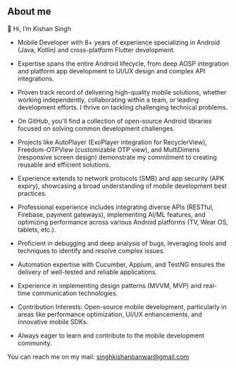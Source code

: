 ## About me

👋 Hi, I’m Kishan Singh

* Mobile Developer with 8+ years of experience specializing in Android (Java, Kotlin) and cross-platform Flutter development.
* Expertise spans the entire Android lifecycle, from deep AOSP integration and platform app development to UI/UX design and complex API integrations.
* Proven track record of delivering high-quality mobile solutions, whether working independently, collaborating within a team, or leading development efforts.  I thrive on tackling challenging technical problems.

* On GitHub, you'll find a collection of open-source Android libraries focused on solving common development challenges.
* Projects like AutoPlayer (ExoPlayer integration for RecyclerView), Freedom-OTPView (customizable OTP view), and MultiDimens (responsive screen design) demonstrate my commitment to creating reusable and efficient solutions.
* Experience extends to network protocols (SMB) and app security (APK expiry), showcasing a broad understanding of mobile development best practices.

* Professional experience includes integrating diverse APIs (RESTful, Firebase, payment gateways), implementing AI/ML features, and optimizing performance across various Android platforms (TV, Wear OS, tablets, etc.).
* Proficient in debugging and deep analysis of bugs, leveraging tools and techniques to identify and resolve complex issues.
* Automation expertise with Cucumber, Appium, and TestNG ensures the delivery of well-tested and reliable applications.
* Experience in implementing design patterns (MVVM, MVP) and real-time communication technologies.

* Contribution Interests: Open-source mobile development, particularly in areas like performance optimization, UI/UX enhancements, and innovative mobile SDKs.
* Always eager to learn and contribute to the mobile development community.

You can reach me on my mail: singhkishanpanwar@gmail.com
  
<br>
